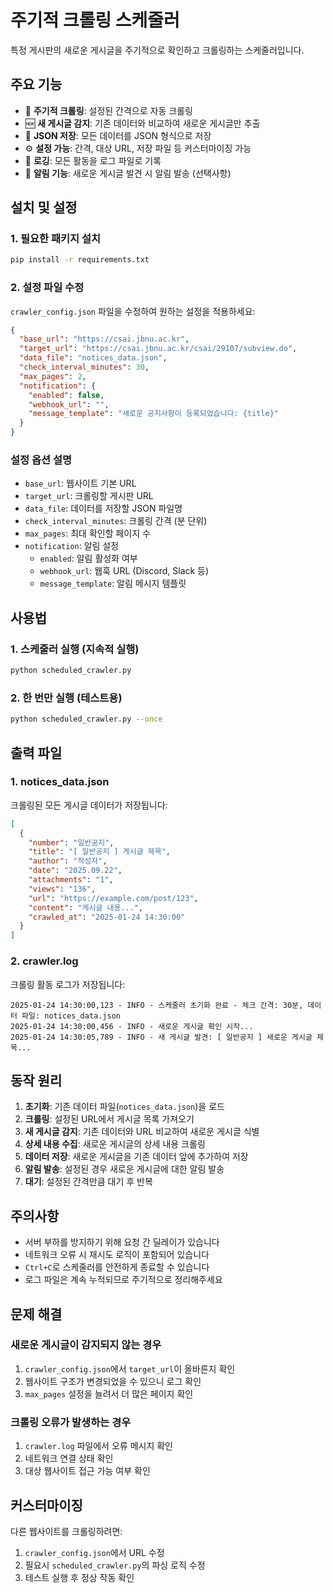 # 주기적 크롤링 스케줄러

특정 게시판의 새로운 게시글을 주기적으로 확인하고 크롤링하는 스케줄러입니다.

## 주요 기능

- 🔄 **주기적 크롤링**: 설정된 간격으로 자동 크롤링
- 🆕 **새 게시글 감지**: 기존 데이터와 비교하여 새로운 게시글만 추출
- 💾 **JSON 저장**: 모든 데이터를 JSON 형식으로 저장
- ⚙️ **설정 가능**: 간격, 대상 URL, 저장 파일 등 커스터마이징 가능
- 📝 **로깅**: 모든 활동을 로그 파일로 기록
- 🔔 **알림 기능**: 새로운 게시글 발견 시 알림 발송 (선택사항)

## 설치 및 설정

### 1. 필요한 패키지 설치
```bash
pip install -r requirements.txt
```

### 2. 설정 파일 수정
`crawler_config.json` 파일을 수정하여 원하는 설정을 적용하세요:

```json
{
  "base_url": "https://csai.jbnu.ac.kr",
  "target_url": "https://csai.jbnu.ac.kr/csai/29107/subview.do",
  "data_file": "notices_data.json",
  "check_interval_minutes": 30,
  "max_pages": 2,
  "notification": {
    "enabled": false,
    "webhook_url": "",
    "message_template": "새로운 공지사항이 등록되었습니다: {title}"
  }
}
```

### 설정 옵션 설명

- `base_url`: 웹사이트 기본 URL
- `target_url`: 크롤링할 게시판 URL
- `data_file`: 데이터를 저장할 JSON 파일명
- `check_interval_minutes`: 크롤링 간격 (분 단위)
- `max_pages`: 최대 확인할 페이지 수
- `notification`: 알림 설정
  - `enabled`: 알림 활성화 여부
  - `webhook_url`: 웹훅 URL (Discord, Slack 등)
  - `message_template`: 알림 메시지 템플릿

## 사용법

### 1. 스케줄러 실행 (지속적 실행)
```bash
python scheduled_crawler.py
```

### 2. 한 번만 실행 (테스트용)
```bash
python scheduled_crawler.py --once
```

## 출력 파일

### 1. notices_data.json
크롤링된 모든 게시글 데이터가 저장됩니다:
```json
[
  {
    "number": "일반공지",
    "title": "[ 일반공지 ] 게시글 제목",
    "author": "작성자",
    "date": "2025.09.22",
    "attachments": "1",
    "views": "136",
    "url": "https://example.com/post/123",
    "content": "게시글 내용...",
    "crawled_at": "2025-01-24 14:30:00"
  }
]
```

### 2. crawler.log
크롤링 활동 로그가 저장됩니다:
```
2025-01-24 14:30:00,123 - INFO - 스케줄러 초기화 완료 - 체크 간격: 30분, 데이터 파일: notices_data.json
2025-01-24 14:30:00,456 - INFO - 새로운 게시글 확인 시작...
2025-01-24 14:30:05,789 - INFO - 새 게시글 발견: [ 일반공지 ] 새로운 게시글 제목...
```

## 동작 원리

1. **초기화**: 기존 데이터 파일(`notices_data.json`)을 로드
2. **크롤링**: 설정된 URL에서 게시글 목록 가져오기
3. **새 게시글 감지**: 기존 데이터와 URL 비교하여 새로운 게시글 식별
4. **상세 내용 수집**: 새로운 게시글의 상세 내용 크롤링
5. **데이터 저장**: 새로운 게시글을 기존 데이터 앞에 추가하여 저장
6. **알림 발송**: 설정된 경우 새로운 게시글에 대한 알림 발송
7. **대기**: 설정된 간격만큼 대기 후 반복

## 주의사항

- 서버 부하를 방지하기 위해 요청 간 딜레이가 있습니다
- 네트워크 오류 시 재시도 로직이 포함되어 있습니다
- `Ctrl+C`로 스케줄러를 안전하게 종료할 수 있습니다
- 로그 파일은 계속 누적되므로 주기적으로 정리해주세요

## 문제 해결

### 새로운 게시글이 감지되지 않는 경우
1. `crawler_config.json`에서 `target_url`이 올바른지 확인
2. 웹사이트 구조가 변경되었을 수 있으니 로그 확인
3. `max_pages` 설정을 늘려서 더 많은 페이지 확인

### 크롤링 오류가 발생하는 경우
1. `crawler.log` 파일에서 오류 메시지 확인
2. 네트워크 연결 상태 확인
3. 대상 웹사이트 접근 가능 여부 확인

## 커스터마이징

다른 웹사이트를 크롤링하려면:
1. `crawler_config.json`에서 URL 수정
2. 필요시 `scheduled_crawler.py`의 파싱 로직 수정
3. 테스트 실행 후 정상 작동 확인
